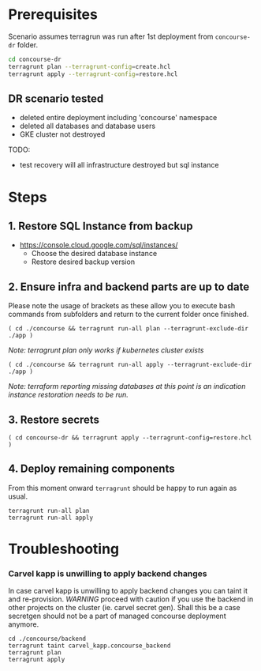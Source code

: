 # Prerequisites

Scenario assumes terragrun was run after 1st deployment from `concourse-dr` folder.
```sh
cd concourse-dr
terragrunt plan --terragrunt-config=create.hcl
terragrunt apply --terragrunt-config=restore.hcl
```


## DR scenario tested

* deleted entire deployment including 'concourse' namespace
* deleted all databases and database users
* GKE cluster not destroyed

TODO:
* test recovery will all infrastructure destroyed but sql instance


# Steps
## 1. Restore SQL Instance from backup
* https://console.cloud.google.com/sql/instances/
  * Choose the desired database instance 
  * Restore desired backup version

## 2. Ensure infra and backend parts are up to date 
Please note the usage of brackets as these allow you to execute bash commands from subfolders and return to the current folder once finished.

```
( cd ./concourse && terragrunt run-all plan --terragrunt-exclude-dir ./app )
```
*Note: terragrunt plan only works if kubernetes cluster exists*

```
( cd ./concourse && terragrunt run-all apply --terragrunt-exclude-dir ./app )
```
*Note: terraform reporting missing databases at this point is an indication instance restoration needs to be run.*


## 3. Restore secrets
```
( cd concourse-dr && terragrunt apply --terragrunt-config=restore.hcl )
```

## 4. Deploy remaining components
From this moment onward `terragrunt` should be happy to run again as usual.
```
terragrunt run-all plan
terragrunt run-all apply
```

# Troubleshooting

###  Carvel kapp is unwilling to apply backend changes

   In case carvel kapp is unwilling to apply backend changes you can taint it and re-provision.
  _WARNING_ proceed with caution if you use the backend in other projects on the cluster (ie. carvel secret gen). Shall this be a case secretgen should not be a part of managed concourse deployment anymore.

```
cd ./concourse/backend
terragrunt taint carvel_kapp.concourse_backend
terragrunt plan
terragrunt apply
```

